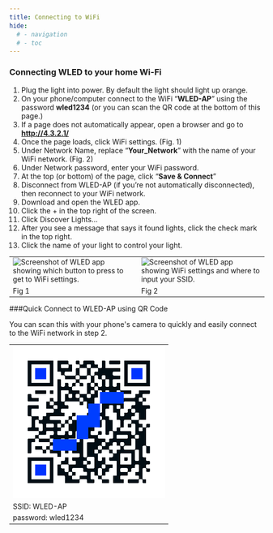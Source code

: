 ```yaml
---
title: Connecting to WiFi
hide:
  # - navigation
  # - toc
---
```


### Connecting WLED to your home Wi-Fi

1. Plug the light into power. By default the light should light up orange.
2. On your phone/computer connect to the WiFi “**WLED-AP**” using the password **wled1234** (or you can scan the QR code at the bottom of this page.)
3. If a page does not automatically appear, open a browser and go to **http://4.3.2.1/**
4. Once the page loads, click WiFi settings. (Fig. 1)
5. Under Network Name, replace “**Your_Network**” with the name of your WiFi network. (Fig. 2)
6. Under Network password, enter your WiFi password.
7. At the top (or bottom) of the page, click “**Save & Connect**”
8. Disconnect from WLED-AP (if you’re not automatically disconnected), then reconnect to your WiFi network.
9. Download and open the WLED app.
10. Click the + in the top right of the screen.
11. Click Discover Lights…
12. After you see a message that says it found lights, click the check mark in the top right.
13. Click the name of your light to control your light.

<table>
  <tr>
    <td> <img src="../../assets/images/content/screenshot-welcome-page-wifi-settings.jpg" alt="Screenshot of WLED app showing which button to press to get to WiFi settings." width=300px ></td>
    <td> <img src="../../assets/images/content/screenshot-wifi-settings-ssid.jpg" alt="Screenshot of WLED app showing WiFi settings and where to input your SSID." width=300px ></td>
  </tr>
  <tr>
    <td>Fig 1</td>
    <td>Fig 2</td>
  </tr>
</table>  

###Quick Connect to WLED-AP using QR Code


You can scan this with your phone's camera to quickly and easily connect to the WiFi network in step 2.


<table>
  <tr>
    <td><img src="../../assets/images/content/WLED-QR-Connect-WB.png" alt="QR code to scan to connect to WLED-AP." width=300px ></td>
  </tr>
  <tr>
    <td>SSID: WLED-AP</td>
  </tr>
  <tr>
    <td>password: wled1234</td>
  </tr>
</table>

